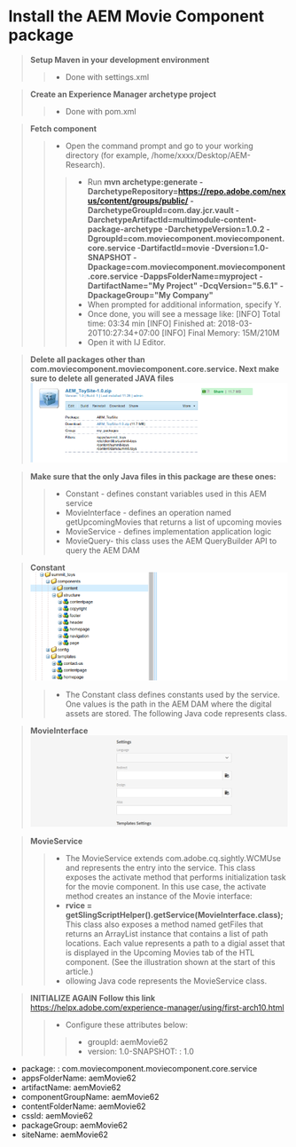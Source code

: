# Install the AEM Movie Component package
> **Setup Maven in your development environment**
>> - Done with settings.xml
 
> **Create an Experience Manager archetype project**
>> - Done with pom.xml

> **Fetch component**
>> - Open the command prompt and go to your working directory (for example, /home/xxxx/Desktop/AEM-Research).
>>> - Run **mvn archetype:generate -DarchetypeRepository=https://repo.adobe.com/nexus/content/groups/public/ -DarchetypeGroupId=com.day.jcr.vault -DarchetypeArtifactId=multimodule-content-package-archetype -DarchetypeVersion=1.0.2 -DgroupId=com.moviecomponent.moviecomponent.core.service -DartifactId=movie -Dversion=1.0-SNAPSHOT -Dpackage=com.moviecomponent.moviecomponent.core.service -DappsFolderName=myproject -DartifactName="My Project" -DcqVersion="5.6.1" -DpackageGroup="My Company"**
>>> - When prompted for additional information, specify Y.
>>> - Once done, you will see a message like:
[INFO] Total time: 03:34 min
[INFO] Finished at: 2018-03-20T10:27:34+07:00
[INFO] Final Memory: 15M/210M
>>> - Open it with IJ Editor.

> **Delete all packages other than com.moviecomponent.moviecomponent.core.service. Next make sure to delete all generated JAVA files**
![alt text](https://github.com/vuongluisvippro/AEM-Research/blob/tab_movie_component_1/cq1.png)

> **Make sure that the only Java files in this package are these ones:**
>> - Constant - defines constant variables used in this AEM service
>> - MovieInterface - defines an operation named getUpcomingMovies that returns a list of upcoming movies
>> - MovieService - defines implementation application logic
>> - MovieQuery- this class uses the AEM QueryBuilder API to query the AEM DAM

> **Constant**
![alt text](https://github.com/vuongluisvippro/AEM-Research/blob/tab_movie_component_1/cq2.png)
>> - The Constant class defines constants used by the service. One values is the path in the AEM DAM where the digital assets are stored. The following Java code represents class.

> **MovieInterface**
![alt text](https://github.com/vuongluisvippro/AEM-Research/blob/tab_movie_component_1/cq3.png)

> **MovieService**
>> - The MovieService extends com.adobe.cq.sightly.WCMUse and represents the entry into the service. This class exposes the activate method that performs initialization task for the movie component. In this use case, the activate method creates an instance of the Movie interface:
>> - **rvice = getSlingScriptHelper().getService(MovieInterface.class);**
>> This class also exposes a method named getFiles that returns an ArrayList instance that contains a list of path locations. Each value represents a path to a digial asset that is displayed in the Upcoming Movies tab of the HTL component. (See the illustration shown at the start of this article.)
>> - ollowing Java code represents the MovieService class. 

> **INITIALIZE AGAIN**
> **Follow this link** https://helpx.adobe.com/experience-manager/using/first-arch10.html
>> - Configure these attributes below:
>>> - groupId: aemMovie62
>>> - version: 1.0-SNAPSHOT: : 1.0
- package: : com.moviecomponent.moviecomponent.core.service
- appsFolderName: aemMovie62
- artifactName: aemMovie62
- componentGroupName: aemMovie62
- contentFolderName: aemMovie62
- cssId: aemMovie62
- packageGroup: aemMovie62
- siteName: aemMovie62

